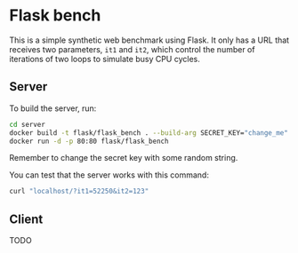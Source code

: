 # Flask bench

This is a simple synthetic web benchmark using Flask. It only has a URL that
receives two parameters, `it1` and `it2`, which control the number of iterations
of two loops to simulate busy CPU cycles.

## Server

To build the server, run:

```bash
cd server
docker build -t flask/flask_bench . --build-arg SECRET_KEY="change_me"
docker run -d -p 80:80 flask/flask_bench
```

Remember to change the secret key with some random string.

You can test that the server works with this command:

```bash
curl "localhost/?it1=52250&it2=123"
```

## Client

TODO
